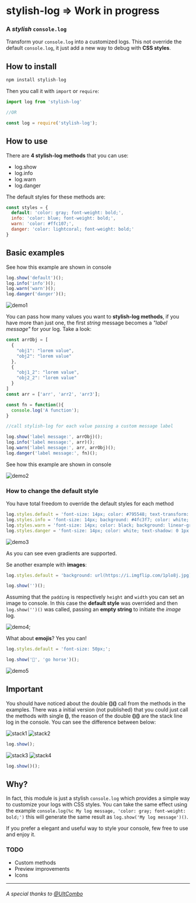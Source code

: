# stylish-log => Work in progress
### A *stylish* `console.log`

Transform your `console.log` into a customized logs.
This not override the default `console.log`, it just add a new way to debug with **CSS styles**.

## How to install

```js
npm install stylish-log
```

Then you call it with `import` or `require`:
```js
import log from 'stylish-log'

//OR

const log = require('stylish-log');
```

## How to use

There are **4 stylish-log methods** that you can use:

- log.show
- log.info
- log.warn
- log.danger


The default styles for these methods are:
```js
const styles = {
  default: 'color: gray; font-weight: bold;',
  info: 'color: blue; font-weight: bold;',
  warn: 'color: #ffc107;',
  danger: 'color: lightcoral; font-weight: bold;'
}
```

## Basic examples

See how this example are shown in console
```js
log.show('default')();
log.info('info')();
log.warn('warn')();
log.danger('danger')();
```

![demo1](demos/demo1.png "Basic example, single messages")

You can pass how many values you want to **stylish-log methods**, if you have more than just one, the first *string* message becomes a *"label message"* for your log. Take a look:


```js
const arrObj = [
  {
    "obj1": "lorem value",
    "obj2": "lorem value"
  },
  {
    "obj1_2": "lorem value",
    "obj2_2": "lorem value"
  }
]
const arr = ['arr', 'arr2', 'arr3'];

const fn = function(){
  console.log('A function');
}

//call stylish-log for each value passing a custom message label

log.show('label message:', arrObj)();
log.info('label message:', arr)();
log.warn('label message:', arr, arrObj)();
log.danger('label message:', fn)();
```

See how this example are shown in console

![demo2](demos/demo2.png "label message")

### How to change the default style

You have total freedom to override the default styles for each method

```js
log.styles.default = 'font-size: 14px; color: #795548; text-transform: uppercase;';
log.styles.info = 'font-size: 14px; background: #4fc3f7; color: white;';
log.styles.warn = 'font-size: 14px; color: black; background: linear-gradient(to right, #ffa726, #ffe0b2)';
log.styles.danger = 'font-size: 14px; color: white; text-shadow: 0 1px 0 black, 0 0 8px red;';
```

![demo3](demos/demo3.png "user styles")

As you can see even gradients are supported.

Se another example with **images**:

```js
log.styles.default = 'background: url(https://i.imgflip.com/1plo8j.jpg) left bottom no-repeat; background-size: contain; display: block; padding: 150px 80px';

log.show('')();
```
Assuming that the `padding` is respectively `height` and `width` you can set an image to console.
In this case the **default style** was overrided and then `log.show('')()` was called, passing an **empty string** to initiate the *image* log.

![demo4](demos/demo4.png "bg image");

What about **emojis**? Yes you can!

```js
log.styles.default = 'font-size: 50px;';

log.show('🐴', 'go horse')();
```

![demo5](demos/demo5.png "emoji")

## Important
You should have noticed about the double **()()** call from the methods in the examples. There was a initial version (not published) that you could just call the methods with single **()**, the reason of the double **()()** are the stack line log in the console. 
You can see the difference between below:

![stack1](demos/stack1.png "stack1")
![stack2](demos/stack1-2.png "stack1-2")
```js
log.show();
```

![stack3](demos/stack2-2.png "stack2")
![stack4](demos/stack2.png "stack2-2")
```js
log.show()();
```

## Why?

In fact, this module is just a stylish `console.log` which provides a simple way to customize your logs with CSS styles.
You can take the same effect using the example `console.log(%c My log message, 'color: gray; font-weight: bold;')` this will generate the same result as `log.show('My log message')()`.

If you prefer a elegant and useful way to style your console, few free to use and enjoy it.

### TODO

- Custom methods
- Preview improvements
- Icons

---

###### A special thanks to [@UltCombo](https://github.com/UltCombo)
